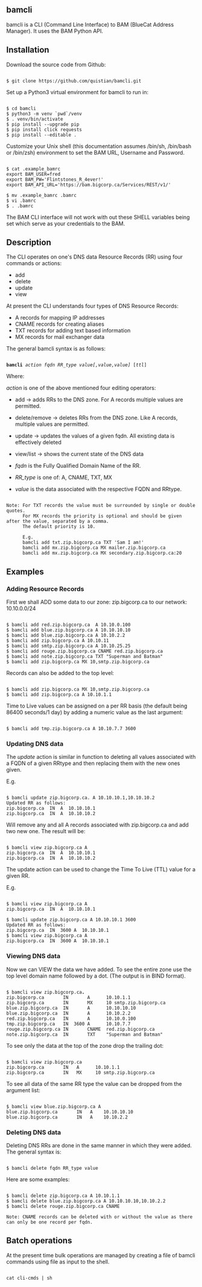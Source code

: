 ## bamcli

bamcli is a CLI (Command Line Interface) to BAM (BlueCat Address Manager). It uses the BAM Python API.

## Installation

Download the source code from Github:

<pre><code>
$ git clone https://github.com/quistian/bamcli.git
</code></pre>

Set up a Python3 virtual environment for bamcli to run in:

<pre><code>
$ cd bamcli
$ python3 -m venv `pwd`/venv
$ . venv/bin/activate
$ pip install --upgrade pip
$ pip install click requests
$ pip install --editable .
</code></pre>

Customize your Unix shell (this documentation assumes /bin/sh, /bin/bash or /bin/zsh) environment to set the BAM URL, Username and Password.

<pre><code>
$ cat .example_bamrc
export BAM_USER=fred
export BAM_PW='Flintstones_R_4ever!'
export BAM_API_URL='https://bam.bigcorp.ca/Services/REST/v1/'

$ mv .example_bamrc .bamrc
$ vi .bamrc
$ . .bamrc
</code></pre>

The BAM CLI interface will not work with out these SHELL variables being set which serve as your credentials to the BAM.

## Description

The CLI operates on one's DNS data Resource Records (RR) using four commands or actions:

* add
* delete
* update
* view

At present the CLI understands four types of DNS Resource Records:

* A records for mapping IP addresses
* CNAME records for creating aliases
* TXT records for adding text based information
* MX records for mail exchanger data

The general bamcli syntax is as follows:

<pre><code>
<b>bamcli</b> <i>action</i> <i>fqdn</i> <i>RR_type</i> <i>value[,value,value]</i> [<i>ttl</i>]
</code></pre>

Where: <br>

<i>action</i> is one of the above mentioned four editing operators:

* add -> adds RRs to the DNS zone. For A records multiple values are permitted.
* delete/remove -> deletes RRs from the DNS zone. Like A records, multiple values are permitted.
* update -> updates the values of a given fqdn. All existing data is effectively deleted
* view/list -> shows the current state of the DNS data

* <i>fqdn</i> is the Fully Qualified Domain Name of the RR.

* <i>RR_type</i> is one of: A, CNAME, TXT, MX
 
* <i>value</i> is the data associated with the respective FQDN and RRtype.

<pre><code>
Note: For TXT records the value must be surrounded by single or double quotes.
      For MX records the priority is optional and should be given after the value, separated by a comma.
      The default priority is 10.
      
      E.g.
      bamcli add txt.zip.bigcorp.ca TXT 'Sam I am!'
      bamcli add mx.zip.bigcorp.ca MX mailer.zip.bigcorp.ca
      bamcli add mx.zip.bigcorp.ca MX secondary.zip.bigcorp.ca:20
</code></pre>

## Examples

<h3> Adding Resource Records</h3>
  
First we shall ADD some data to our zone: zip.bigcorp.ca to our network: 10.10.0.0/24

<pre><code>
$ bamcli add red.zip.bigcorp.ca  A 10.10.0.100
$ bamcli add blue.zip.bigcorp.ca A 10.10.10.10
$ bamcli add blue.zip.bigcorp.ca A 10.10.2.2
$ bamcli add zip.bigcorp.ca A 10.10.11
$ bamcli add smtp.zip.bigcorp.ca A 10.10.25.25
$ bamcli add rouge.zip.bigcorp.ca CNAME red.zip.bigcorp.ca
$ bamcli add note.zip.bigcorp.ca TXT "Superman and Batman"
$ bamcli add zip.bigcorp.ca MX 10,smtp.zip.bigcorp.ca
</code></pre>

Records can also be added to the top level:

<pre><code>
$ bamcli add zip.bigcorp.ca MX 10,smtp.zip.bigcorp.ca
$ bamcli add zip.bigcorp.ca A 10.10.1.1
</code></pre>

Time to Live values can be assigned on a per RR basis (the default being 86400 seconds/1 day) by adding a numeric value as the last argument:

<pre><code>
$ bamcli add tmp.zip.bigcorp.ca A 10.10.7.7 3600
</code></pre>

<h3> Updating DNS data </h3>

The <i>update</i> action is similar in function to deleting all values associated with a FQDN of a given RRtype and then replacing them with the new ones given.

E.g.

<pre><code>
$ bamcli update zip.bigcorp.ca. A 10.10.10.1,10.10.10.2
Updated RR as follows:
zip.bigcorp.ca  IN  A  10.10.10.1
zip.bigcorp.ca  IN  A  10.10.10.2
</code></pre>

Will remove any and all A records associated with zip.bigcorp.ca and add two new one. The result will be:

<pre><code>
$ bamcli view zip.bigcorp.ca A
zip.bigcorp.ca  IN  A  10.10.10.1
zip.bigcorp.ca  IN  A  10.10.10.2
</code></pre>

The update action can be used to change the Time To Live (TTL) value for a given RR.

E.g.

<pre><code>
$ bamcli view zip.bigcorp.ca A
zip.bigcorp.ca  IN  A  10.10.10.1

$ bamcli update zip.bigcorp.ca A 10.10.10.1 3600
Updated RR as follows:
zip.bigcorp.ca  IN  3600 A  10.10.10.1
$ bamcli view zip.bigcorp.ca A
zip.bigcorp.ca  IN  3600 A  10.10.10.1
</code></pre>

<h3> Viewing DNS data </h3>

Now we can VIEW the data we have added. To see the entire zone use the top level domain name followed by a dot. (The output is in BIND format).



<pre><code>
$ bamcli view zip.bigcorp.ca<b>.</b>
zip.bigcorp.ca       IN       A      10.10.1.1
zip.bigcorp.ca       IN       MX     10 smtp.zip.bigcorp.ca
blue.zip.bigcorp.ca  IN       A      10.10.10.10
blue.zip.bigcorp.ca  IN       A      10.10.2.2
red.zip.bigcorp.ca   IN       A      10.10.0.100
tmp.zip.bigcorp.ca   IN  3600 A      10.10.7.7
rouge.zip.bigcorp.ca IN       CNAME  red.zip.bigcorp.ca
note.zip.bigcorp.ca  IN       TXT    "Superman and Batman"
</code></pre>

To see only the data at the top of the zone drop the trailing dot:

<pre><code>
$ bamcli view zip.bigcorp.ca
zip.bigcorp.ca       IN   A      10.10.1.1
zip.bigcorp.ca       IN   MX     10 smtp.zip.bigcorp.ca
</code></pre>

To see all data of the same RR type the value can be dropped from the argument list:



<pre><code>
$ bamcli view blue.zip.bigcorp.ca A
blue.zip.bigcorp.ca       IN   A    10.10.10.10
blue.zip.bigcorp.ca       IN   A    10.10.2.2
</code></pre>

<h3> Deleting DNS data </h3>

Deleting DNS RRs are done in the same manner in which they were added. The general syntax is:

<pre><code>
$ bamcli delete fqdn RR_type value
</code></pre>

Here are some examples:

<pre><code>
$ bamcli delete zip.bigcorp.ca A 10.10.1.1
$ bamcli delete blue.zip.bigcorp.ca A 10.10.10.10,10.10.2.2
$ bamcli delete rouge.zip.bigcorp.ca CNAME

Note: CNAME records can be deleted with or without the value as there can only be one record per fqdn.
</code></pre>

## Batch operations

At the present time bulk operations are managed by creating a file of bamcli commands using file as input to the shell.

<pre><code>
cat cli-cmds | sh
</code></pre>
